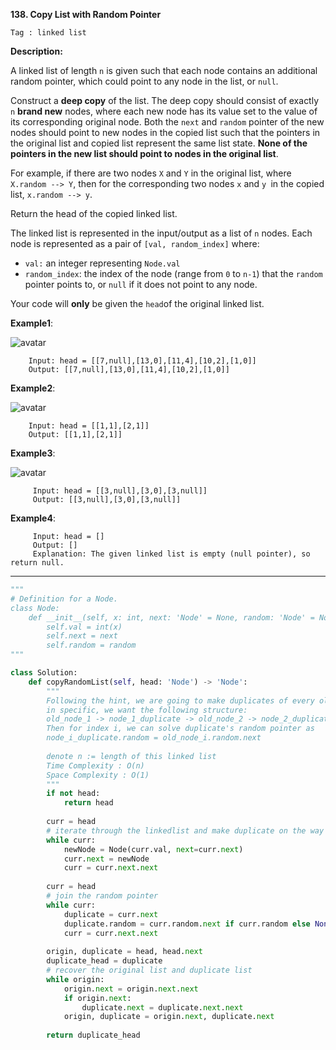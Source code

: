 **138. Copy List with Random Pointer**

```Tag : linked list```

**Description:**

A linked list of length ```n``` is given such that each node contains an additional random pointer, which could point to any node in the list, or ```null```.

Construct a **deep copy** of the list. The deep copy should consist of exactly ```n``` **brand new** nodes, where each new node has its value set to the value of its corresponding original node. Both the ```next``` and ```random``` pointer of the new nodes should point to new nodes in the copied list such that the pointers in the original list and copied list represent the same list state. **None of the pointers in the new list should point to nodes in the original list**.

For example, if there are two nodes ```X``` and ```Y``` in the original list, where ```X.random --> Y```, then for the corresponding two nodes ```x``` and ```y ```in the copied list, ```x.random --> y```.

Return the head of the copied linked list.

The linked list is represented in the input/output as a list of ```n``` nodes. Each node is represented as a pair of ```[val, random_index]``` where:

+ ```val:``` an integer representing ```Node.val```
+ ```random_index```: the index of the node (range from ```0``` to ```n-1```) that the ```random``` pointer points to, or ```null``` if it does not point to any node.

Your code will **only** be given the ```head```of the original linked list.


**Example1**:

![avatar](Fig/138-E1.png)

        Input: head = [[7,null],[13,0],[11,4],[10,2],[1,0]]
        Output: [[7,null],[13,0],[11,4],[10,2],[1,0]]
        
**Example2**:      

![avatar](Fig/138-E2.png)

        Input: head = [[1,1],[2,1]]
        Output: [[1,1],[2,1]]
 
 **Example3**:      
 
 ![avatar](Fig/138-E3.png)
 
         Input: head = [[3,null],[3,0],[3,null]]
         Output: [[3,null],[3,0],[3,null]]
 
 **Example4**:      
 
         Input: head = []
         Output: []
         Explanation: The given linked list is empty (null pointer), so return null.
 
-----------

```python
"""
# Definition for a Node.
class Node:
    def __init__(self, x: int, next: 'Node' = None, random: 'Node' = None):
        self.val = int(x)
        self.next = next
        self.random = random
"""

class Solution:
    def copyRandomList(self, head: 'Node') -> 'Node':
        """
        Following the hint, we are going to make duplicates of every old node
        in specific, we want the following structure:
        old_node_1 -> node_1_duplicate -> old_node_2 -> node_2_duplicate -> ...
        Then for index i, we can solve duplicate's random pointer as
        node_i_duplicate.random = old_node_i.random.next
        
        denote n := length of this linked list
        Time Complexity : O(n)
        Space Complexity : O(1)
        """
        if not head:
            return head
        
        curr = head
        # iterate through the linkedlist and make duplicate on the way
        while curr:
            newNode = Node(curr.val, next=curr.next)
            curr.next = newNode
            curr = curr.next.next
        
        curr = head
        # join the random pointer
        while curr:
            duplicate = curr.next
            duplicate.random = curr.random.next if curr.random else None
            curr = curr.next.next
        
        origin, duplicate = head, head.next
        duplicate_head = duplicate
        # recover the original list and duplicate list
        while origin:
            origin.next = origin.next.next
            if origin.next:
                duplicate.next = duplicate.next.next
            origin, duplicate = origin.next, duplicate.next
        
        return duplicate_head
```

